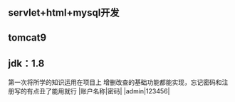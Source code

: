 ## servlet+html+mysql开发
## tomcat9
## jdk：1.8
第一次将所学的知识运用在项目上
增删改查的基础功能都能实现，忘记密码和注册写的有点丑了能用就行
|账户名称|密码|
|admin|123456|
